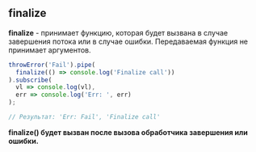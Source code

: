 ## finalize

**finalize** - принимает функцию, которая будет вызвана в случае завершения потока или в случае ошибки. Передаваемая функция не принимает аргументов.

```js
throwError('Fail').pipe(
  finalize(() => console.log('Finalize call'))
).subscribe(
  vl => console.log(vl),
  err => console.log('Err: ', err)
);

// Результат: 'Err: Fail', 'Finalize call'
```

**finalize() будет вызван после вызова обработчика завершения или ошибки.**